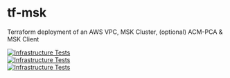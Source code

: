 # tf-msk
Terraform deployment of an AWS VPC, MSK Cluster, (optional) ACM-PCA &amp; MSK Client

[![Infrastructure Tests](https://www.bridgecrew.cloud/badges/github/troydieter/tf-msk/general)](https://www.bridgecrew.cloud/link/badge?vcs=github&fullRepo=troydieter%2Ftf-msk&benchmark=INFRASTRUCTURE+SECURITY)
<br>
[![Infrastructure Tests](https://www.bridgecrew.cloud/badges/github/troydieter/tf-msk/cis_aws)](https://www.bridgecrew.cloud/link/badge?vcs=github&fullRepo=troydieter%2Ftf-msk&benchmark=CIS+AWS+V1.2)
<br>
[![Infrastructure Tests](https://www.bridgecrew.cloud/badges/github/troydieter/tf-msk/hipaa)](https://www.bridgecrew.cloud/link/badge?vcs=github&fullRepo=troydieter%2Ftf-msk&benchmark=HIPAA)
